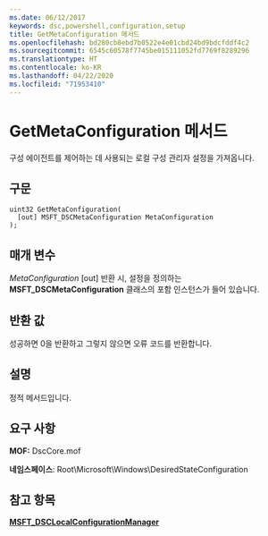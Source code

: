 ```yaml
---
ms.date: 06/12/2017
keywords: dsc,powershell,configuration,setup
title: GetMetaConfiguration 메서드
ms.openlocfilehash: bd280cb8ebd7b0522e4e01cbd24bd9bdcfddf4c2
ms.sourcegitcommit: 6545c60578f7745be015111052fd7769f8289296
ms.translationtype: HT
ms.contentlocale: ko-KR
ms.lasthandoff: 04/22/2020
ms.locfileid: "71953410"
---
```

# <a name="getmetaconfiguration-method"></a>GetMetaConfiguration 메서드

구성 에이전트를 제어하는 데 사용되는 로컬 구성 관리자 설정을 가져옵니다.

## <a name="syntax"></a>구문

```mof
uint32 GetMetaConfiguration(
  [out] MSFT_DSCMetaConfiguration MetaConfiguration
);
```

## <a name="parameters"></a>매개 변수

*MetaConfiguration* \[out\] 반환 시, 설정을 정의하는 **MSFT_DSCMetaConfiguration** 클래스의 포함 인스턴스가 들어 있습니다.

## <a name="return-value"></a>반환 값

성공하면 0을 반환하고 그렇지 않으면 오류 코드를 반환합니다.

## <a name="remarks"></a>설명

정적 메서드입니다.

## <a name="requirements"></a>요구 사항

**MOF:** DscCore.mof

**네임스페이스**: Root\Microsoft\Windows\DesiredStateConfiguration

## <a name="see-also"></a>참고 항목

[**MSFT_DSCLocalConfigurationManager**](msft-dsclocalconfigurationmanager.md)
